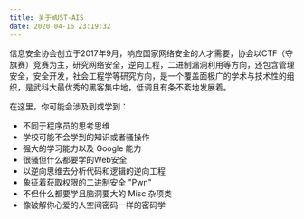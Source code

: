 ```yaml
---
title: 关于WUST-AIS
date: 2020-04-16 23:19:32
---
```




​       信息安全协会创立于2017年9月，响应国家网络安全的人才需要，协会以CTF（夺旗赛）竞赛为主，研究网络安全，逆向工程，二进制漏洞利用等方向，还包含管理安全，安全开发，社会工程学等研究方向，是一个覆盖面极广的学术与技术性的组织，是武科大最优秀的黑客集中地，低调且有条不紊地发展着。

在这里，你可能会涉及到或学到：

- 不同于程序员的思考思维
- 学校可能不会学到的知识或者骚操作
- 强大的学习能力以及 Google 能力
- 很骚但什么都要学的Web安全
- 以逆向思维去分析代码和逻辑的逆向工程
- 象征着获取权限的二进制安全 "Pwn"
- 不但什么都要学且脑洞要大的 Misc 杂项类
- 像破解你心爱的人空间密码一样的密码学